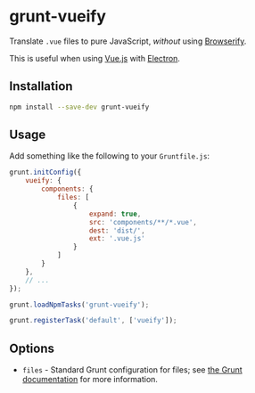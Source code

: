 grunt-vueify
============

Translate `.vue` files to pure JavaScript, _without_ using [Browserify][].

This is useful when using [Vue.js][] with [Electron][].

[Browserify]: http://browserify.org/
[Vue.js]: http://vuejs.org/
[Electron]: http://electron.atom.io/


Installation
------------

```bash
npm install --save-dev grunt-vueify
```


Usage
-----

Add something like the following to your `Gruntfile.js`:

```javascript
grunt.initConfig({
	vueify: {
		components: {
			files: [
				{
					expand: true,
					src: 'components/**/*.vue',
					dest: 'dist/',
					ext: '.vue.js'
				}
			]
		}
	},
	// ...
});

grunt.loadNpmTasks('grunt-vueify');

grunt.registerTask('default', ['vueify']);
```

Options
-------

* `files` - Standard Grunt configuration for files; see [the Grunt documentation][] for more information.

[the Grunt documentation]: http://gruntjs.com/configuring-tasks#files
